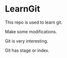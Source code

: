 # LearnGit

This repo is used to learn git.

Make some modifications.

Git is very interesting.

Git has stage or index.


